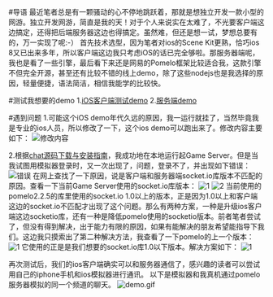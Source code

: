 #导语
最近笔者总是有一颗骚动的心不停地跳跃着，那就是想独立开发一款小型的网游。独立开发网游，简直是我的天！对于个人来说实在太难了，不光要客户端这边搞定，还得把后端服务器这边也得搞定。虽然难，但还是想一试，梦想总要有的，万一实现了呢:-）
首先技术选型，因为笔者对ios的Scene Kit更熟，恰巧ios 8又已出来多年，所以客户端这边我只考虑iOS的话已完全够啦。那服务器端呢，我也是看了一些引擎，最后看下来还是网易的Pomelo框架比较适合我，这款引擎不但完全开源，甚至还有比较不错的线上demo，除了这些nodejs也是我选择的原因，轻量便捷，语法简洁，相信我能学的比较快。

#测试我想要的demo
1.[iOS客户端测试demo](https://github.com/NetEase/pomelo-ioschat)
2.[服务端demo](https://github.com/NetEase/chatofpomelo)

#遇到问题
1.可能这个iOS demo年代久远的原因，我一运行就挂了，当然毕竟我是专业的ios人员，所以修改了一下，这个ios demo可以跑出来了。修改内容主要如下：
![修改内容](http://upload-images.jianshu.io/upload_images/2197489-ed544759a60d6e24.png?imageMogr2/auto-orient/strip%7CimageView2/2/w/1240)

2.根据[chat源码下载与安装指南](https://github.com/NetEase/pomelo/wiki/chat源码下载与安装)，我成功地在本地运行起Game Server。但是当我试图用模拟器登录时，又一次出现了，问题，登录不了，并出现如下错误：
![错误](http://upload-images.jianshu.io/upload_images/2197489-9f29ded62eb89110.png?imageMogr2/auto-orient/strip%7CimageView2/2/w/1240)
在网上查找了一下原因，说是客户端和服务器端socket.io库版本不匹配的原因。查看一下当前Game Server使用的socket.io库版本：
![1](http://upload-images.jianshu.io/upload_images/2197489-8059128392321d56.jpg?imageMogr2/auto-orient/strip%7CimageView2/2/w/1240)
![2](http://upload-images.jianshu.io/upload_images/2197489-cd555e23dd15735b.jpg?imageMogr2/auto-orient/strip%7CimageView2/2/w/1240)
当前使用的pomelo2.2.5的库里使用的socket.io 1.0以上的版本，正是因为1.0以上和客户端这边的socket.io不匹配才出现了这个问题。那么有两种方案，一种是升级ios客户端这边socketio库，还有一种是降低pomelo使用的socketio版本。前者笔者尝试了，但没有得到解决，出于能力有限的原因，如果有能解决的朋友希望能指导下我们。这边我只摸索出了第二种解决方法，我查看了一下pomelo的上一个版本：
![1](http://upload-images.jianshu.io/upload_images/2197489-ed6cb5d40d22947e.jpg?imageMogr2/auto-orient/strip%7CimageView2/2/w/1240)
它使用的正是是我们想要的socket.io库1.0以下版本。解决方案如下：
![1](http://upload-images.jianshu.io/upload_images/2197489-6907be7071e180fd.jpg?imageMogr2/auto-orient/strip%7CimageView2/2/w/1240)

再次测试后，我们的ios客户端确实可以和服务器通信了，感兴趣的读者可以尝试用自己的iphone手机和ios模拟器进行通讯。
以下是模拟器和我真机通过pomelo服务器模拟的同一个频道的聊天。
![demo.gif](http://upload-images.jianshu.io/upload_images/2197489-f61dd60e8c2ac20f.gif?imageMogr2/auto-orient/strip)
